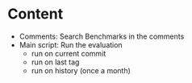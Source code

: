 # Content

* Comments: Search Benchmarks in the comments
* Main script: Run the evaluation
    * run on current commit
    * run on last tag
    * run on history (once a month)